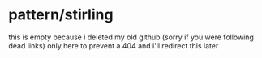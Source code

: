 # pattern/stirling
this is empty because i deleted my old github (sorry if you were following dead links)
only here to prevent a 404 and i'll redirect this later
